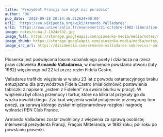 ```yaml
---
title: 'Prezydent Francji nie mógł nic poradzić'
author: 'DX'
pub_date: '2018-09-28 20:14:46.612624+00:00'
url1: 'https://en.wikipedia.org/wiki/Armando_Valladares'
url2: 'https://www.universalis.fr/evenement/21-octobre-1982-liberation-du-poete-armando-valladares/'
image: notes/cuba-2-1024x532.jpg
image_full: https://storage.googleapis.com/piosenka-media/media/notes/cuba-2-1024x532.jpg
image_thumb: https://storage.googleapis.com/piosenka-media/media/notes/cuba-2-1024x532.jpg.0x300_q85_upscale.jpg
image_src_url: https://disidentia.com/armando-valladares-sobrevivir-para-contar-su-peligrosa-historia/
---
```


Piosenka jest poświęcona losom kubańskiego poety i działacza na rzecz praw człowieka **Armando Valladaresa**, w momencie powstania utworu \(luty 1982\) więzionego od 22 lat przez reżim Fidela Castro.

Valladares trafił do więzienia w wieku 23 lat z powodu ostantecyjnego braku entuzjazmu dla przywództwa Fidela Castro \(miał odmówić postawienia tabliczki z napisem „jestem z Fidelem” na swoim biurku w pracy\). W więzieniu był ofiarą przemocy i tortur, które na kilka lat przykuły go do wózka inwalidzkiego. Zza krat więzenia wydał potajemnie przemycony tom poezji, za sprawą którego zyskał międzynarodowy rozgłos i nagrodę wolności PEN Club France.

Armando Valladares został zwolniony z więzienia za sprawą osobistej interwencji prezydenta Francji, Fraçois Mitteranda, w 1982 roku; pół roku po powstaniu piosenki.